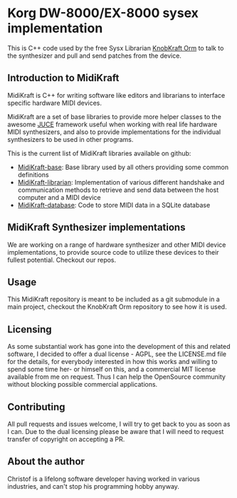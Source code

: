 # Korg DW-8000/EX-8000 sysex implementation

This is C++ code used by the free Sysx Librarian [KnobKraft Orm](https://github.com/christofmuc/KnobKraft-orm) to talk to the synthesizer and pull and send patches from the device.

## Introduction to MidiKraft

MidiKraft is C++ for writing software like editors and librarians to interface specific hardware MIDI devices.

MidiKraft are a set of base libraries to provide more helper classes to the awesome [JUCE](https://github.com/juce-framework/JUCE) framework useful when working with real life hardware MIDI synthesizers, and also to provide implementations for the individual synthesizers to be used in other programs.

 This is the current list of MidiKraft libraries available on github:

  * [MidiKraft-base](https://github.com/christofmuc/MidiKraft-base): Base library used by all others providing some common definitions
  * [MidiKraft-librarian](https://github.com/christofmuc/MidiKraft-librarian): Implementation of various different handshake and communication methods to retrieve and send data between the host computer and a MIDI device
  * [MidiKraft-database](https://github.com/christofmuc/MidiKraft-database): Code to store MIDI data in a SQLite database

## MidiKraft Synthesizer implementations

We are working on a range of hardware synthesizer and other MIDI device implementations, to provide source code to utilize these devices to their fullest potential. Checkout our repos.
  
## Usage

This MidiKraft repository is meant to be included as a git submodule in a main project, checkout the KnobKraft Orm repository to see how it is used.

## Licensing

As some substantial work has gone into the development of this and related software, I decided to offer a dual license - AGPL, see the LICENSE.md file for the details, for everybody interested in how this works and willing to spend some time her- or himself on this, and a commercial MIT license available from me on request. Thus I can help the OpenSource community without blocking possible commercial applications.

## Contributing

All pull requests and issues welcome, I will try to get back to you as soon as I can. Due to the dual licensing please be aware that I will need to request transfer of copyright on accepting a PR. 

## About the author

Christof is a lifelong software developer having worked in various industries, and can't stop his programming hobby anyway. 
